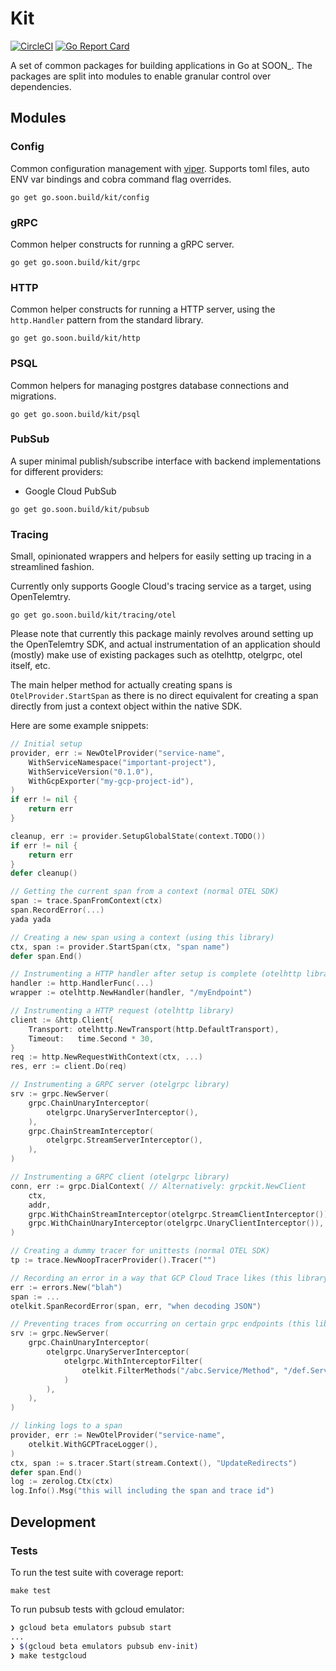 # Kit

[![CircleCI](https://circleci.com/gh/thisissoon/gokit.svg?style=svg)](https://circleci.com/gh/thisissoon/gokit)
[![Go Report Card](https://goreportcard.com/badge/go.soon.build/kit)](https://goreportcard.com/report/go.soon.build/kit)

A set of common packages for building applications in Go at SOON_.
The packages are split into modules to enable granular control
over dependencies.

## Modules

### Config
Common configuration management with [viper](https://github.com/spf13/viper). Supports toml files, auto ENV var bindings and cobra command flag overrides.
```
go get go.soon.build/kit/config
```

### gRPC
Common helper constructs for running a gRPC server.
```
go get go.soon.build/kit/grpc
```

### HTTP
Common helper constructs for running a HTTP server, using the `http.Handler` pattern from the standard library.
```
go get go.soon.build/kit/http
```

### PSQL
Common helpers for managing postgres database connections and migrations.
```
go get go.soon.build/kit/psql
```

### PubSub
A super minimal publish/subscribe interface with backend implementations for different providers:
 - Google Cloud PubSub
```
go get go.soon.build/kit/pubsub
```

### Tracing

Small, opinionated wrappers and helpers for easily setting up tracing in a streamlined fashion.

Currently only supports Google Cloud's tracing service as a target, using OpenTelemtry.

```
go get go.soon.build/kit/tracing/otel
```

Please note that currently this package mainly revolves around setting up the OpenTelemtry SDK, and actual instrumentation of an application should (mostly) make use of existing packages such as otelhttp, otelgrpc, otel itself, etc.

The main helper method for actually creating spans is `OtelProvider.StartSpan` as there is no direct equivalent for creating a span directly from just a context object within the native SDK.

Here are some example snippets:

```go
// Initial setup
provider, err := NewOtelProvider("service-name",
    WithServiceNamespace("important-project"),
    WithServiceVersion("0.1.0"),
    WithGcpExporter("my-gcp-project-id"),
)
if err != nil {
    return err
}

cleanup, err := provider.SetupGlobalState(context.TODO())
if err != nil {
    return err
}
defer cleanup()

// Getting the current span from a context (normal OTEL SDK)
span := trace.SpanFromContext(ctx)
span.RecordError(...)
yada yada

// Creating a new span using a context (using this library)
ctx, span := provider.StartSpan(ctx, "span name")
defer span.End()

// Instrumenting a HTTP handler after setup is complete (otelhttp library)
handler := http.HandlerFunc(...)
wrapper := otelhttp.NewHandler(handler, "/myEndpoint")

// Instrumenting a HTTP request (otelhttp library)
client := &http.Client{
    Transport: otelhttp.NewTransport(http.DefaultTransport),
    Timeout:   time.Second * 30,
}
req := http.NewRequestWithContext(ctx, ...)
res, err := client.Do(req)

// Instrumenting a GRPC server (otelgrpc library)
srv := grpc.NewServer(
    grpc.ChainUnaryInterceptor(
        otelgrpc.UnaryServerInterceptor(),
    ),
    grpc.ChainStreamInterceptor(
        otelgrpc.StreamServerInterceptor(),
    ),
)

// Instrumenting a GRPC client (otelgrpc library)
conn, err := grpc.DialContext( // Alternatively: grpckit.NewClient
    ctx,
    addr,
    grpc.WithChainStreamInterceptor(otelgrpc.StreamClientInterceptor()),
    grpc.WithChainUnaryInterceptor(otelgrpc.UnaryClientInterceptor()),
)

// Creating a dummy tracer for unittests (normal OTEL SDK)
tp := trace.NewNoopTracerProvider().Tracer("")

// Recording an error in a way that GCP Cloud Trace likes (this library)
err := errors.New("blah")
span := ...
otelkit.SpanRecordError(span, err, "when decoding JSON")

// Preventing traces from occurring on certain grpc endpoints (this library)
srv := grpc.NewServer(
    grpc.ChainUnaryInterceptor(
        otelgrpc.UnaryServerInterceptor(
            otelgrpc.WithInterceptorFilter(
                otelkit.FilterMethods("/abc.Service/Method", "/def.Service/Method")
            )
        ),
    ),
)

// linking logs to a span
provider, err := NewOtelProvider("service-name",
	otelkit.WithGCPTraceLogger(),
)
ctx, span := s.tracer.Start(stream.Context(), "UpdateRedirects")
defer span.End()
log := zerolog.Ctx(ctx)
log.Info().Msg("this will including the span and trace id")
```

## Development

### Tests

To run the test suite with coverage report:
```
make test
```

To run pubsub tests with gcloud emulator:
```bash
❯ gcloud beta emulators pubsub start
...
❯ $(gcloud beta emulators pubsub env-init)
❯ make testgcloud
```
